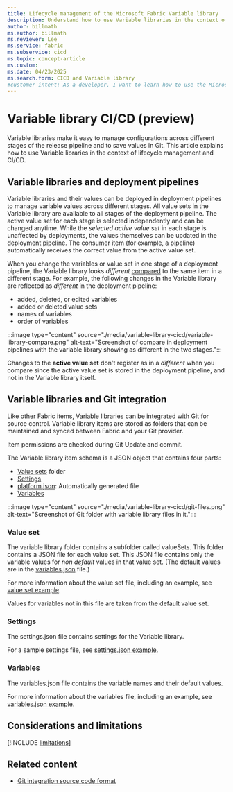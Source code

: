 ```yaml
---
title: Lifecycle management of the Microsoft Fabric Variable library
description: Understand how to use Variable libraries in the context of lifecycle management and CI/CD.
author: billmath
ms.author: billmath
ms.reviewer: Lee
ms.service: fabric
ms.subservice: cicd
ms.topic: concept-article
ms.custom:
ms.date: 04/23/2025
ms.search.form: CICD and Variable library
#customer intent: As a developer, I want to learn how to use the Microsoft Fabric Variable library tool to manage my content lifecycle.
---
```


# Variable library CI/CD (preview)

Variable libraries make it easy to manage configurations across different stages of the release pipeline and to save values in Git. This article explains how to use Variable libraries in the context of lifecycle management and CI/CD.

## Variable libraries and deployment pipelines

Variable libraries and their values can be deployed in deployment pipelines to manage variable values across different stages. All value sets in the Variable library are available to all stages of the deployment pipeline. The active value set for each stage is selected independently and can be changed anytime. While the *selected active value set* in each stage is unaffected by deployments, the values themselves can be updated in the deployment pipeline. The consumer item (for example, a pipeline) automatically receives the correct value from the active value set.



When you change the variables or value set in one stage of a deployment pipeline, the Variable library looks *different* [compared](../deployment-pipelines/compare-pipeline-content.md) to the same item in a different stage.
For example, the following changes in the Variable library are reflected as *different* in the deployment pipeline:

* added, deleted, or edited variables
* added or deleted value sets
* names of variables
* order of variables

:::image type="content" source="./media/variable-library-cicd/variable-library-compare.png" alt-text="Screenshot of compare in deployment pipelines with the variable library showing as different in the two stages.":::

Changes to the **active value set** don't register as in a *different* when you compare since the active value set is stored in the deployment pipeline, and not in the Variable library itself.

## Variable libraries and Git integration

Like other Fabric items, Variable libraries can be integrated with Git for source control. Variable library items are stored as folders that can be maintained and synced between Fabric and your Git provider.

Item permissions are checked during Git Update and commit.

The Variable library item schema is a JSON object that contains four parts:

* [Value sets](#value-set) folder
* [Settings](#settings)
* [platform.json](/rest/api/fabric/articles/item-management/definitions/item-definition-overview#platform-file): Automatically generated file
* [Variables](#variables)

:::image type="content" source="./media/variable-library-cicd/git-files.png" alt-text="Screenshot of Git folder with variable library files in it.":::

### Value set

The variable library folder contains a subfolder called valueSets. This folder contains a JSON file for each value set. This JSON file contains only the variable values for *non default* values in that value set. (The default values are in the [variables.json](#variables) file.)

For more information about the value set file, including an example, see [value set example](/rest/api/fabric/articles/item-management/definitions/variable-library-definition#valueset).

Values for variables not in this file are taken from the default value set.

### Settings

The settings.json file contains settings for the Variable library.

For a sample settings file, see [settings.json example](/rest/api/fabric/articles/item-management/definitions/variable-library-definition#settingsjson-example-).

### Variables

The variables.json file contains the variable names and their default values.

For more information about the variables file, including an example, see [variables.json example](/rest/api/fabric/articles/item-management/definitions/variable-library-definition#variables).

## Considerations and limitations

 [!INCLUDE [limitations](../includes/variable-library-limitations.md)]

## Related content

* [Git integration source code format](../git-integration/source-code-format.md)
